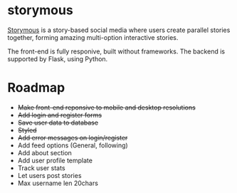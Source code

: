 # storymous

[Storymous](aleixfortm.pythonanywhere.com) is a story-based social media where users create parallel stories together, forming amazing multi-option interactive stories. 

The front-end is fully responive, built without frameworks. The backend is supported by Flask, using Python.

# Roadmap
- ~~Make front-end reponsive to mobile and desktop resolutions~~
- ~~Add login and register forms~~
- ~~Save user data to database~~
- ~~Styled~~
- ~~Add error messages on login/register~~
- Add feed options (General, following)
- Add about section
- Add user profile template
- Track user stats
- Let users post stories
- Max username len 20chars
